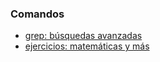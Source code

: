 
### Comandos

- [grep: búsquedas avanzadas](grep)
- [ejercicios: matemáticas y más](bash-script/ejercicios)